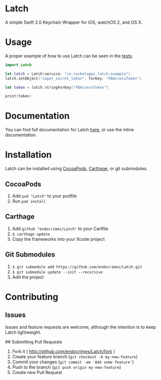 # Latch
A simple Swift 2.0 Keychain Wrapper for iOS, watchOS 2, and OS X.

# Usage
A proper example of how to use Latch can be seen in the [tests](https://github.com/endocrimes/Latch/blob/master/LatchTests/LatchTests.swift).

```swift
import Latch

let latch = Latch(service: "co.rocketapps.latch.example")
latch.setObject("super_secret_token", forKey: "FBAccessToken")

let token = latch.stringForKey("FBAccessToken")

print(token)
```

# Documentation
You can find full documentation for Latch [here](https://endocrimes.github.io/Latch), or use the inline documentation.

# Installation
Latch can be installed using [CocoaPods](https://cocoapods.org), [Carthage](https://github.com/Carthage/Carthage.git), or git submodules.

## CocoaPods
1. Add `pod "Latch"` to your podfile
2. Run `pod install`

## Carthage
1. Add `github "endocrimes/Latch"` to your Cartfile
2. `$ carthage update`
3. Copy the frameworks into your Xcode project

## Git Submodules
1. `$ git submodule add https://github.com/endocrimes/Latch.git`
2. `$ git submodule update --init --recursive`
3. Add the project

# Contributing

## Issues
Issues and feature requests are welcome, although the intention is to keep Latch lightweight.

## Submitting Pull Requests
1. Fork it ( http://github.com/endocrimes/Latch/fork )
2. Create your feature branch (`git checkout -b my-new-feature`)
3. Commit your changes (`git commit -am 'Add some feature'`)
4. Push to the branch (`git push origin my-new-feature`)
5. Create new Pull Request


